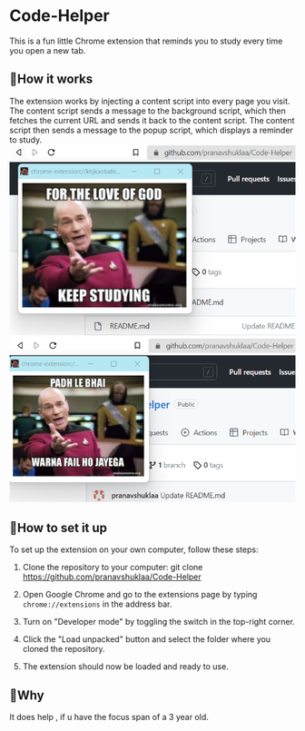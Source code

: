 # Code-Helper
This is a fun little Chrome extension that reminds you to study every time you open a new tab.

## 📝How it works

The extension works by injecting a content script into every page you visit. The content script sends a message to the background script, which then fetches the current URL and sends it back to the content script. The content script then sends a message to the popup script, which displays a reminder to study.
![alt text](https://github.com/pranavshuklaa/Code-Helper/blob/main/scripts/others/ss1.png) ![alt text](https://github.com/pranavshuklaa/Code-Helper/blob/main/scripts/others/ss2.png)
## 👨‍How to set it up

To set up the extension on your own computer, follow these steps:

1. Clone the repository to your computer:
git clone https://github.com/pranavshuklaa/Code-Helper

2. Open Google Chrome and go to the extensions page by typing `chrome://extensions` in the address bar.

3. Turn on "Developer mode" by toggling the switch in the top-right corner.

4. Click the "Load unpacked" button and select the folder where you cloned the repository.

5. The extension should now be loaded and ready to use.

## 🤡Why

It does help , if u have the focus span of a 3 year old.
